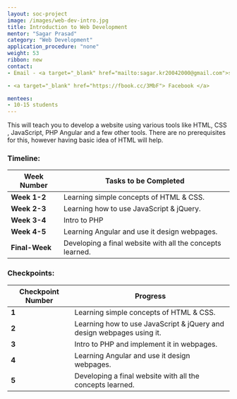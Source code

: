 ```yaml
---
layout: soc-project
image: /images/web-dev-intro.jpg
title: Introduction to Web Development
mentor: "Sagar Prasad"
category: "Web Development"
application_procedure: "none"
weight: 53
ribbon: new
contact:
- Email - <a target="_blank" href="mailto:sagar.kr20042000@gmail.com">sagar.kr20042000@gmail.com</a>

- <a target="_blank" href="https://fbook.cc/3MbF"> Facebook </a>

mentees:
- 10-15 students
---
```



This will teach you to develop a website using various tools like HTML, CSS , JavaScript, PHP Angular and a few other tools. 
There are no prerequisites for this, however having basic idea of HTML will help. 

<!--break-->

### Timeline:
<!--break-->
|Week Number  | Tasks to be Completed|
|--- | --- | 
|**Week 1-2** |Learning simple concepts of HTML & CSS.|
|**Week 2-3** |Learning how to use JavaScript & jQuery.|
|**Week 3-4** |Intro to PHP|
|**Week 4-5** |Learning Angular and use it design webpages.|
|**Final-Week** |Developing a final website with all the concepts learned.|

### Checkpoints:
<!--break-->
|Checkpoint Number  | Progress|
|--- | --- | 
|**1** |Learning simple concepts of HTML & CSS.|
|**2** |Learning how to use JavaScript & jQuery and design webpages using it.|
|**3** |Intro to PHP and implement it in webpages.|
|**4** |Learning Angular and use it design webpages.|
|**5** |Developing a final website with all the concepts learned.|
